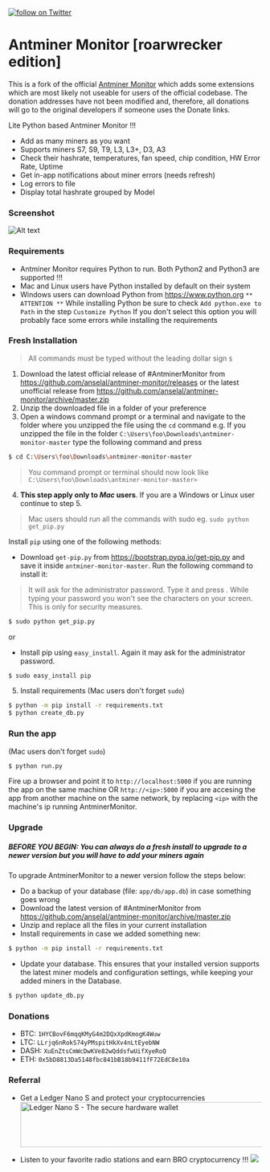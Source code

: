 <p>
    <a href="https://twitter.com/intent/follow?screen_name=AntminerMonitor">
        <img src="https://img.shields.io/twitter/follow/AntminerMonitor.svg?style=social" alt="follow on Twitter">
    </a>
</p>

# Antminer Monitor [roarwrecker edition]

This is a fork of the official [Antminer Monitor](https://github.com/anselal/antminer-monitor) which adds some extensions which are most likely not useable for users of the official codebase. The donation addresses have not been modified and, therefore, all donations will go to the original developers if someone uses the Donate links.

Lite Python based Antminer Monitor !!!

  - Add as many miners as you want
  - Supports miners S7, S9, T9, L3, L3+, D3, A3
  - Check their hashrate, temperatures, fan speed, chip condition, HW Error Rate, Uptime
  - Get in-app notifications about miner errors (needs refresh)
  - Log errors to file
  - Display total hashrate grouped by Model

### Screenshot

![Alt text](/app/static/images/screenshot_v0.3.0.png?raw=true "Screenshot v0.3.0")

### Requirements

  - Antminer Monitor requires Python to run. Both Python2 and Python3 are supported !!!
  - Mac and Linux users have Python installed by default on their system
  - Windows users can download Python from https://www.python.org
`** ATTENTION **` While installing Python be sure to check `Add python.exe to Path` in the step `Customize Python`
If you don't select this option you will probably face some errors while installing the requirements

### Fresh Installation

> All commands must be typed without the leading dollar sign `$`
  1. Download the latest official release of #AntminerMonitor from https://github.com/anselal/antminer-monitor/releases
or the latest unofficial release from https://github.com/anselal/antminer-monitor/archive/master.zip
  2. Unzip the downloaded file in a folder of your preference
  3. Open a windows command prompt or a terminal and navigate to the folder where you unzipped the file using the `cd` command
e.g. If you unzipped the file in the folder `C:\Users\foo\Downloads\antminer-monitor-master` type the following command and press <Enter>
```sh
$ cd C:\Users\foo\Downloads\antminer-monitor-master
```
  > You command prompt or terminal should now look like  `C:\Users\foo\Downloads\antminer-monitor-master>`
  4. **This step apply only to *Mac* users**. If you are a Windows or Linux user continue to step 5.
  > Mac users should run all the commands with sudo eg. `sudo python get_pip.py`
  
Install `pip` using one of the following methods:
 - Download `get-pip.py` from https://bootstrap.pypa.io/get-pip.py and save it inside `antminer-monitor-master`. Run the following command to install it:
 > It will ask for the administrator password. Type it and press <Enter>. While typing your password you won't see the characters on your screen. This is only for security measures.
```sh
$ sudo python get_pip.py
```
or
 - Install pip using `easy_install`. Again it may ask for the administrator password.
```sh
$ sudo easy_install pip
```
  5. Install requirements (Mac users don't forget `sudo`)
```sh
$ python -m pip install -r requirements.txt
$ python create_db.py
```

### Run the app
 (Mac users don't forget `sudo`)
```sh
$ python run.py
```

Fire up a browser and point it to `http://localhost:5000` if you are running the app on the same machine OR `http://<ip>:5000` if you are accesing the app from another machine on the same network, by replacing `<ip>` with the machine's ip running AntminerMonitor.

### Upgrade

##### BEFORE YOU BEGIN: **You can always do a fresh install to upgrade to a newer version but you will have to add your miners again**
 To upgrade AntminerMonitor to a newer version follow the steps below:
 
 - Do a backup of your database (file: `app/db/app.db`) in case something goes wrong
 - Download the latest version of #AntminerMonitor from https://github.com/anselal/antminer-monitor/archive/master.zip
 - Unzip and replace all the files in your current installation
 - Install requirements in case we added something new:
 ```sh
$ python -m pip install -r requirements.txt
```
 - Update your database. This ensures that your installed version supports the latest miner models and configuration settings, while keeping your added miners in the Database.
```sh
$ python update_db.py
```

### Donations

  - BTC: `1HYCBovF6mqqKMyG4m2DQxXpdKmogK4Wuw`
  - LTC: `LLrjq6nRokS74yPMspitHkXv4nLtEyebNW`
  - DASH: `XuEnZtsCmWcDwKVe82wQddsfwUifXyeRoQ`
  - ETH: `0x5bD8813Da5148fbc841bB18b9411fF72EdC8e10a`

### Referral

  - Get a Ledger Nano S and protect your cryptocurrencies
<a href="https://www.ledgerwallet.com/r/3bf5?path=/products/ledger-nano-s&tracker=AntminerMonitor"><img width=728 height=90 alt="Ledger Nano S - The secure hardware wallet" src="https://www.ledgerwallet.com/images/promo/nano-s/ledger_nano-s_7-2-8x9-0.jpg"></a>

  - Listen to your favorite radio stations and earn BRO cryptocurrency !!!
<a href="http://bitrad.io/?ref=59452"><img src="http://bitrad.io/images/BRO728x90.gif"></a>
